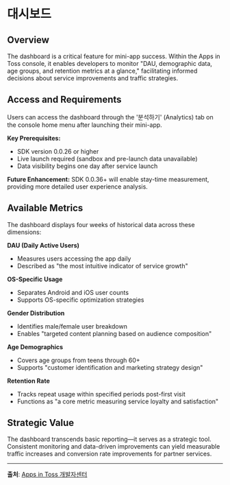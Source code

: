 # 대시보드

## Overview

The dashboard is a critical feature for mini-app success. Within the Apps in Toss console, it enables developers to monitor "DAU, demographic data, age groups, and retention metrics at a glance," facilitating informed decisions about service improvements and traffic strategies.

## Access and Requirements

Users can access the dashboard through the '분석하기' (Analytics) tab on the console home menu after launching their mini-app.

**Key Prerequisites:**
- SDK version 0.0.26 or higher
- Live launch required (sandbox and pre-launch data unavailable)
- Data visibility begins one day after service launch

**Future Enhancement:** SDK 0.0.36+ will enable stay-time measurement, providing more detailed user experience analysis.

## Available Metrics

The dashboard displays four weeks of historical data across these dimensions:

**DAU (Daily Active Users)**
- Measures users accessing the app daily
- Described as "the most intuitive indicator of service growth"

**OS-Specific Usage**
- Separates Android and iOS user counts
- Supports OS-specific optimization strategies

**Gender Distribution**
- Identifies male/female user breakdown
- Enables "targeted content planning based on audience composition"

**Age Demographics**
- Covers age groups from teens through 60+
- Supports "customer identification and marketing strategy design"

**Retention Rate**
- Tracks repeat usage within specified periods post-first visit
- Functions as "a core metric measuring service loyalty and satisfaction"

## Strategic Value

The dashboard transcends basic reporting—it serves as a strategic tool. Consistent monitoring and data-driven improvements can yield measurable traffic increases and conversion rate improvements for partner services.

---
**출처**: [Apps in Toss 개발자센터](https://developers-apps-in-toss.toss.im/analytics/dashboard.html)

